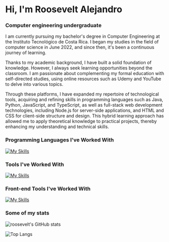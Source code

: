 <h1 align="left">Hi, I'm Roosevelt Alejandro</h1>


<h3 align="left">Computer engineering undergraduate</h3>


I am currently pursuing my bachelor's degree in Computer Engineering at the Instituto Tecnológico de Costa Rica. I began my studies in the field of computer science in June 2022, and since then, it's been a continuous journey of learning.

Thanks to my academic background, I have built a solid foundation of knowledge. However, I always seek learning opportunities beyond the classroom. I am passionate about complementing my formal education with self-directed studies, using online resources such as Udemy and YouTube to delve into various topics.

Through these platforms, I have expanded my repertoire of technological tools, acquiring and refining skills in programming languages such as Java, Python, JavaScript, and TypeScript, as well as full-stack web development technologies, including Node.js for server-side applications, and HTML and CSS for client-side structure and design. This hybrid learning approach has allowed me to apply theoretical knowledge to practical projects, thereby enhancing my understanding and technical skills.



<h3 align="left">Programming Languages I've Worked With</h3>

[![My Skills](https://skillicons.dev/icons?i=cpp,py,java,javascript)](https://skillicons.dev)

<h3 align="left">Tools I've Worked With</h3>

[![My Skills](https://skillicons.dev/icons?i=git,linux,ubuntu,vscode,nodejs,mysql,latex,idea,pycharm,figma,notion)](https://skillicons.dev)

<h3 align="left">Front-end Tools I've Worked With</h3>

[![My Skills](https://skillicons.dev/icons?i=html,css,react)](https://skillicons.dev)

<h3 align="left">Some of my stats</h3>

![roosevelt's GitHub stats](https://github-readme-stats.vercel.app/api?username=rooseveltalej&theme=dracula&rank_icon=github&show_icons=true)

![Top Langs](https://github-readme-stats.vercel.app/api/top-langs/?username=rooseveltalej&hide_progress=true&theme=dracula)

